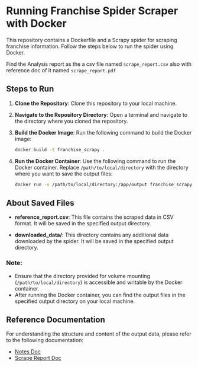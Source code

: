 # Running Franchise Spider Scraper with Docker

This repository contains a Dockerfile and a Scrapy spider for scraping franchise information. Follow the steps below to run the spider using Docker.

Find the Analysis report as the a csv file named `scrape_report.csv` also with reference doc of it named `scrape_report.pdf`

## Steps to Run

1. **Clone the Repository**: Clone this repository to your local machine.

2. **Navigate to the Repository Directory**: Open a terminal and navigate to the directory where you cloned the repository.

3. **Build the Docker Image**: Run the following command to build the Docker image:

    ```bash
    docker build -t franchise_scrapy .
    ```

4. **Run the Docker Container**: Use the following command to run the Docker container. Replace `/path/to/local/directory` with the directory where you want to save the output files:

    ```bash
    docker run -v /path/to/local/directory:/app/output franchise_scrapy
    ```

## About Saved Files

- **reference_report.csv**: This file contains the scraped data in CSV format. It will be saved in the specified output directory.

- **downloaded_data/**: This directory contains any additional data downloaded by the spider. It will be saved in the specified output directory.

### Note:

- Ensure that the directory provided for volume mounting (`/path/to/local/directory`) is accessible and writable by the Docker container.
- After running the Docker container, you can find the output files in the specified output directory on your local machine.

## Reference Documentation

For understanding the structure and content of the output data, please refer to the following documentation:

- [Notes Doc](https://docs.google.com/document/d/1prsJgQHLV1x2Bi2i74Kv5ZD_3_E6rc5FG6qHU45uNec/edit?usp=sharing)
- [Scrape Report Doc](https://docs.google.com/document/d/1vGhceUd_91wUktXpdtU40IPjIQj0GiLas477Nlgau4s/edit?usp=sharing)
